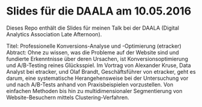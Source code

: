 # Slides für die DAALA am 10.05.2016
Dieses Repo enthält die Slides für meinen Talk bei der DAALA (Digital Analytics Association Late Afternoon).

Titel: Professionelle Konversions-Analyse und -Optimierung (etracker)
Abtract: Ohne zu wissen, was die Probleme auf der Website sind und fundierte Erkenntnisse über deren Ursachen, ist Konversionsoptimierung und A/B-Testing reines Glücksspiel. Im Vortrag von Alexander Kruse, Data Analyst bei etracker, und Olaf Brandt, Geschäftsführer von etracker, geht es darum, eine systematische Herangehensweise bei der Untersuchung vor und nach A/B-Tests anhand von Praxisbeispielen vorzustellen. Von einfachen Methoden bis hin zu multidimensionaler Segmentierung von Website-Besuchern mittels Clustering-Verfahren.
